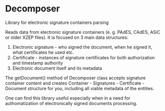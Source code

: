 # Decomposer
Library for electronic signature containers parsing

Reads data from electronic signature containers (e. g. PAdES, CAdES, ASiC or older XZEP files).
It is focused on 3 main data structures:
1. Electronic signature - who signed the document, when he signed it, what certificates he used etc.
2. Certificate - instances of signature certificates for both authorization and timestamp authority
3. Electronic document itself and its metadata

The getDocument() method of Decomposer class accepts signature container content and creates Container - Signatures - Certificate - Document structure for you, including
all viable metadata of the entities.

One can find this library useful especially when in a need for authomatization of electronically signed documents processing.
